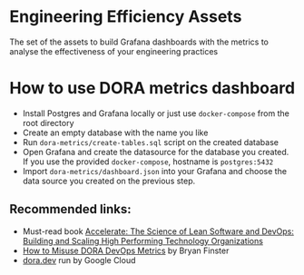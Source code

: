 # Engineering Efficiency Assets
The set of the assets to build Grafana dashboards with the metrics to analyse the effectiveness of your engineering practices

# How to use DORA metrics dashboard

- Install Postgres and Grafana locally or just use `docker-compose` from the root directory
- Create an empty database with the name you like
- Run `dora-metrics/create-tables.sql` script on the created database
- Open Grafana and create the datasource for the database you created. If you use the provided `docker-compose`, hostname is `postgres:5432`
- Import `dora-metrics/dashboard.json` into your Grafana and choose the data source you created on the previous step.

## Recommended links:
- Must-read book [Accelerate: The Science of Lean Software and DevOps: Building and Scaling High Performing Technology Organizations](https://www.amazon.com/Accelerate-Software-Performing-Technology-Organizations/dp/1942788339)
- [How to Misuse DORA DevOps Metrics](https://www.youtube.com/watch?v=0vi7XW15UIg) by Bryan Finster
- [dora.dev](https://dora.dev/) run by Google Cloud
